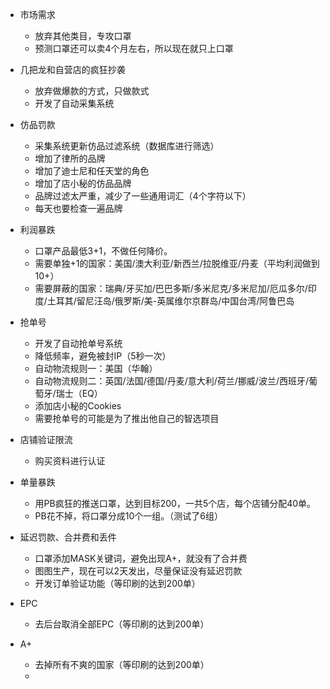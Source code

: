 * 市场需求
    * 放弃其他类目，专攻口罩
    * 预测口罩还可以卖4个月左右，所以现在就只上口罩

* 几把龙和自营店的疯狂抄袭
    * 放弃做爆款的方式，只做款式
    * 开发了自动采集系统
    
* 仿品罚款
    * 采集系统更新仿品过滤系统（数据库进行筛选）
    * 增加了律所的品牌
    * 增加了迪士尼和任天堂的角色
    * 增加了店小秘的仿品品牌
    * 品牌过滤太严重，减少了一些通用词汇（4个字符以下）
    * 每天也要检查一遍品牌

* 利润暴跌
    * 口罩产品最低3+1，不做任何降价。
    * 需要单独+1的国家：美国/澳大利亚/新西兰/拉脱维亚/丹麦（平均利润做到10+）
    * 需要屏蔽的国家：瑞典/牙买加/巴巴多斯/多米尼克/多米尼加/厄瓜多尔/印度/土耳其/留尼汪岛/俄罗斯/美-英属维尔京群岛/中国台湾/阿鲁巴岛
    
 * 抢单号
     * 开发了自动抢单号系统
     * 降低频率，避免被封IP（5秒一次）
     * 自动物流规则一：美国（华翰）
     * 自动物流规则二：英国/法国/德国/丹麦/意大利/荷兰/挪威/波兰/西班牙/葡萄牙/瑞士（EQ）
     * 添加店小秘的Cookies
     * 需要抢单号的可能是为了推出他自己的智选项目

* 店铺验证限流
    * 购买资料进行认证

* 单量暴跌
    * 用PB疯狂的推送口罩，达到目标200，一共5个店，每个店铺分配40单。
    * PB花不掉，将口罩分成10个一组。（测试了6组）
    
* 延迟罚款、合并费和丢件
    * 口罩添加MASK关键词，避免出现A+，就没有了合并费
    * 图图生产，现在可以2天发出，尽量保证没有延迟罚款
    * 开发订单验证功能（等印刷的达到200单）

* EPC
    * 去后台取消全部EPC（等印刷的达到200单）

* A+
    * 去掉所有不爽的国家（等印刷的达到200单）
    * 
